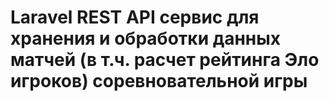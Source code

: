 # Laravel REST API сервис для хранения и обработки данных матчей (в т.ч. расчет рейтинга Эло игроков) соревновательной игры 
 
